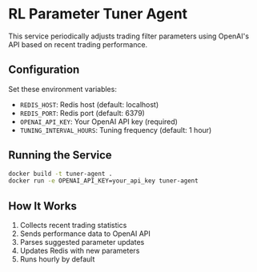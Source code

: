 # RL Parameter Tuner Agent

This service periodically adjusts trading filter parameters using OpenAI's API based on recent trading performance.

## Configuration

Set these environment variables:
- `REDIS_HOST`: Redis host (default: localhost)
- `REDIS_PORT`: Redis port (default: 6379)
- `OPENAI_API_KEY`: Your OpenAI API key (required)
- `TUNING_INTERVAL_HOURS`: Tuning frequency (default: 1 hour)

## Running the Service

```bash
docker build -t tuner-agent .
docker run -e OPENAI_API_KEY=your_api_key tuner-agent
```

## How It Works

1. Collects recent trading statistics
2. Sends performance data to OpenAI API
3. Parses suggested parameter updates
4. Updates Redis with new parameters
5. Runs hourly by default
